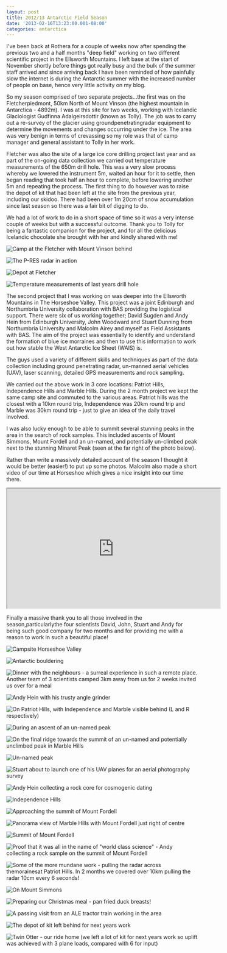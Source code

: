```yaml
---
layout: post
title: 2012/13 Antarctic Field Season
date: '2013-02-16T13:23:00.001-08:00'
categories: antarctica
---
```


I've been back at Rothera for a couple of weeks now after spending the previous two and a half months "deep field" working on two different scientific project in the Ellsworth Mountains. I left base at the start of November shortly before things got really busy and the bulk of the summer staff arrived and since arriving back I have been reminded of how painfully slow the internet is during the Antarctic summer with the increased number of people on base, hence very little activity on my blog.So my season comprised of two separate projects...the first was on the Fletcherpiedmont, 50km North of Mount Vinson (the highest mountain in Antarctica - 4892m). I was at this site for two weeks, working with Icelandic Glaciologist Gudfinna Adalgeirsdottir (known as Tolly). The job was to carry out a re-survey of the glacier using groundpenetratingradar equipment to determine the movements and changes occurring under the ice. The area was very benign in terms of crevassing so my role was that of camp manager and general assistant to Tolly in her work.Fletcher was also the site of a large ice core drilling project last year and as part of the on-going data collection we carried out temperature measurements of the 650m drill hole. This was a very slow process whereby we lowered the instrument 5m, waited an hour for it to settle, then began reading that took half an hour to complete, before lowering another 5m and repeating the process.The first thing to do however was to raise the depot of kit that had been left at the site from the previous year, including our skidoo. There had been over 1m 20cm of snow accumulation since last season so there was a fair bit of digging to do.We had a lot of work to do in a short space of time so it was a very intense couple of weeks but with a successful outcome. Thank you to Tolly for being a fantastic companion for the project, and for all the delicious Icelandic chocolate she brought with her and kindly shared with me!![Camp at the Fletcher with Mount Vinson behind](/photos/blogger-posts/fletchcamp.jpg)![The P-RES radar in action](/photos/blogger-posts/pres.jpg)![Depot at Fletcher](/photos/blogger-posts/fletchdepot.jpg)![Temperature measurements of last years drill hole](/photos/blogger-posts/fletchdrill.jpg)The second project that I was working on was deeper into the Ellsworth Mountains in The Horseshoe Valley. This project was a joint Edinburgh and Northumbria University collaboration with BAS providing the logistical support. There were six of us working together; David Sugden and Andy Hein from Edinburgh University, John Woodward and Stuart Dunning from Northumbria University and Malcolm Airey and myself as Field Assistants with BAS. The aim of the project was essentially to identify and understand the formation of blue ice morraines and then to use this information to work out how stable the West Antarctic Ice Sheet (WAIS) is.The guys used a variety of different skills and techniques as part of the data collection including ground penetrating radar, un-manned aerial vehicles (UAV), laser scanning, detailed GPS measurements and rock sampling.We carried out the above work in 3 core locations: Patriot Hills, Independence Hills and Marble Hills. During the 2 month project we kept the same camp site and commuted to the various areas. Patriot hills was the closest with a 10km round trip, Independence was 20km round trip and Marble was 30km round trip - just to give an idea of the daily travel involved.I was also lucky enough to be able to summit several stunning peaks in the area in the search of rock samples. This included ascents of Mount Simmons, Mount Fordell and an un-named, and potentially un-climbed peak next to the stunning Minaret Peak (seen at the far right of the photo below).Rather than write a massively detailed account of the season I thought it would be better (easier!) to put up some photos. Malcolm also made a short video of our time at Horseshoe which gives a nice insight into our time there.<div class="flex-video">  <iframe width="560" height="315" src="https://www.youtube.com/embed/hhn_asVYobc" allowfullscreen></iframe></div>Finally a massive thank you to all those involved in the season,particularlythe four scientists David, John, Stuart and Andy for being such good company for two months and for providing me with a reason to work in such a beautiful place!![Campsite Horseshoe Valley](/photos/blogger-posts/horsecamp.jpg)![Antarctic bouldering](/photos/blogger-posts/boulder.jpg)![Dinner with the neighbours - a surreal experience in such a remote place. Another team of 3 scientists camped 3km away from us for 2 weeks invited us over for a meal](/photos/blogger-posts/neighbours.jpg)![Andy Hein with his trusty angle grinder](/photos/blogger-posts/anglegrind.jpg)![On Patriot Hills, with Independence and Marble visible behind (L and R respectively)](/photos/blogger-posts/phills.jpg)![During an ascent of an un-named peak](/photos/blogger-posts/minaret.jpg)![On the final ridge towards the summit of an un-named and potentially unclimbed peak in Marble Hills](/photos/blogger-posts/newpeak2.jpg)![Un-named peak](/photos/blogger-posts/newpeak.jpg)![Stuart about to launch one of his UAV planes for an aerial photography survey](/photos/blogger-posts/UAV.jpg)![Andy Hein collecting a rock core for cosmogenic dating](/photos/blogger-posts/drill.jpg)![Independence Hills](/photos/blogger-posts/independence.jpg)![Approaching the summit of Mount Fordell](/photos/blogger-posts/fordellridge.jpg)![Panorama view of Marble Hills with Mount Fordell just right of centre](/photos/blogger-posts/marblepano.jpg)![Summit of Mount Fordell](/photos/blogger-posts/fordellsummit.jpg)![Proof that it was all in the name of "world class science" - Andy collecting a rock sample on the summit of Mount Fordell](/photos/blogger-posts/proof.jpg)![Some of the more mundane work - pulling the radar across themorainesat Patriot Hills. In 2 months we covered over 10km pulling the radar 10cm every 6 seconds!](/photos/blogger-posts/radar.jpg)![On Mount Simmons](/photos/blogger-posts/simmons.jpg)![Preparing our Christmas meal - pan fried duck breasts!](/photos/blogger-posts/xmasdin.jpg)![A passing visit from an ALE tractor train working in the area](/photos/blogger-posts/tractrain.jpg)![The depot of kit left behind for next years work](/photos/blogger-posts/depothorse.jpg)![Twin Otter - our ride home (we left a lot of kit for next years work so uplift was achieved with 3 plane loads, compared with 6 for input)](/photos/blogger-posts/taxi.jpg)